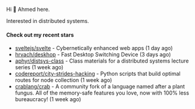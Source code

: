 Hi 👋 Ahmed here.

Interested in distributed systems.

#### Check out my recent stars

- [sveltejs/svelte](https://github.com/sveltejs/svelte) - Cybernetically enhanced web apps (1 day ago)
- [hrvach/deskhop](https://github.com/hrvach/deskhop) - Fast Desktop Switching Device (3 days ago)
- [aphyr/distsys-class](https://github.com/aphyr/distsys-class) - Class materials for a distributed systems lecture series (1 week ago)
- [codereport/city-strides-hacking](https://github.com/codereport/city-strides-hacking) - Python scripts that build optimal routes for node collection (1 week ago)
- [crablang/crab](https://github.com/crablang/crab) - A community fork of a language named after a plant fungus. All of the memory-safe features you love, now with 100% less bureaucracy!  (1 week ago)

